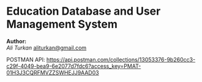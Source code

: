 # Education Database and User Management System

**Author:**  
_Ali Turkan_
aliturkan@gmail.com

POSTMAN API:
https://api.postman.com/collections/13053376-9b260cc3-c29f-4049-bea9-6e2077d7fdc6?access_key=PMAT-01H3J3CQRFMVZZSWHEJJ9AAD03
